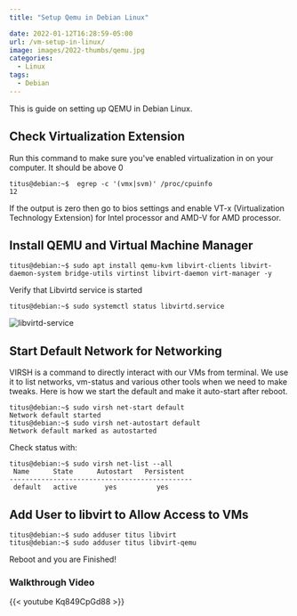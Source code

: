```yaml
---
title: "Setup Qemu in Debian Linux"

date: 2022-01-12T16:28:59-05:00
url: /vm-setup-in-linux/
image: images/2022-thumbs/qemu.jpg
categories:
  - Linux
tags:
  - Debian
---
```

This is guide on setting up QEMU in Debian Linux.
<!--more-->
## Check Virtualization Extension 

Run this command to make sure you've enabled virtualization in on your computer. It should be above 0
```
titus@debian:~$  egrep -c '(vmx|svm)' /proc/cpuinfo
12
```
If the output is zero then go to bios settings and enable VT-x (Virtualization Technology Extension) for Intel processor and AMD-V for AMD processor.

## Install QEMU and Virtual Machine Manager

```
titus@debian:~$ sudo apt install qemu-kvm libvirt-clients libvirt-daemon-system bridge-utils virtinst libvirt-daemon virt-manager -y
```
Verify that Libvirtd service is started
```
titus@debian:~$ sudo systemctl status libvirtd.service
```
![libvirtd-service](/images/2022/libvirtd-service.png)

## Start Default Network for Networking

VIRSH is a command to directly interact with our VMs from terminal. We use it to list networks, vm-status and various other tools when we need to make tweaks. Here is how we start the default and make it auto-start after reboot. 
```
titus@debian:~$ sudo virsh net-start default
Network default started
titus@debian:~$ sudo virsh net-autostart default
Network default marked as autostarted
```
Check status with:
```
titus@debian:~$ sudo virsh net-list --all
 Name      State      Autostart   Persistent
----------------------------------------------
 default   active       yes          yes
```
## Add User to libvirt to Allow Access to VMs 
```
titus@debian:~$ sudo adduser titus libvirt
titus@debian:~$ sudo adduser titus libvirt-qemu
```
Reboot and you are Finished!

### Walkthrough Video

{{< youtube Kq849CpGd88 >}}  
